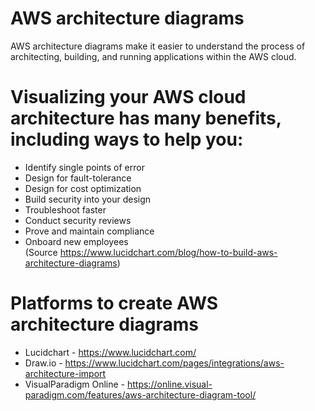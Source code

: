 # AWS architecture diagrams
AWS architecture diagrams make it easier to understand the process of architecting, building, and running applications within the AWS cloud.

# Visualizing your AWS cloud architecture has many benefits, including ways to help you:

+ Identify single points of error 
+ Design for fault-tolerance
+ Design for cost optimization
+ Build security into your design
+ Troubleshoot faster
+ Conduct security reviews
+ Prove and maintain compliance
+ Onboard new employees
<br>(Source https://www.lucidchart.com/blog/how-to-build-aws-architecture-diagrams)

# Platforms to create AWS architecture diagrams
+ Lucidchart - https://www.lucidchart.com/
+ Draw.io - https://www.lucidchart.com/pages/integrations/aws-architecture-import
+ VisualParadigm Online - https://online.visual-paradigm.com/features/aws-architecture-diagram-tool/

